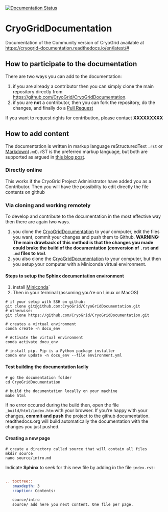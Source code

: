 [![Documentation Status](https://readthedocs.org/projects/cryogrid-documentation/badge/?version=latest)](https://cryogrid-documentation.readthedocs.io/en/latest/?badge=latest)

# CryoGridDocumentation
Documentation of the Community version of CryoGrid available at https://cryogrid-documentation.readthedocs.io/en/latest/#


## How to participate to the documentation

There are two ways you can add to the documentation:
1. if you are already a contributor then you can simply clone the main repository directly from https://github.com/CryoGrid/CryoGridDocumentation. 
2. if you are **not** a contributor, then you can fork the repository, do the changes, and finally do a [Pull Request](https://www.thinkful.com/learn/github-pull-request-tutorial/) 

If you want to request rights for contribution, please contact **XXXXXXXXX**

## How to add content

The documentation is written in markup language reStructuredText `.rst` or [Markdown](https://www.markdownguide.org/basic-syntax/)(`.md`). rST is the preferred markup language, but both are supported as argued in [this blog post](https://www.ericholscher.com/blog/2016/mar/15/dont-use-markdown-for-technical-docs/).

### Directly online
This works if the CryoGrid Project Administrator have added you as a Contributor. Then you will have the possibility to edit directly the file contents on github

### Via cloning and working remotely

To develop and contribute to the documentation in the most effective way then there are again two ways. 
1. you clone the [CryoGridDocumentation](https://github.com/CryoGrid/CryoGridDocumentation) to your computer, edit the files you want, commit your changes and push them to Github. **WARNING: The main drawback of this method is that the changes you made could brake the build of the documentation (conversion of `.rst` and `.md` files to `html`**
2. you also clone the [CryoGridDocumentation](https://github.com/CryoGrid/CryoGridDocumentation) to your computer, but then you setup your computer with a Miniconda virtual environment.

#### Steps to setup the Sphinx documentation environment
1. install [Miniconda](https://docs.conda.io/en/latest/miniconda.html)`
2. Then in your terminal (assuming you're on Linux or MacOS)
```shell
# if your setup with SSH on github:
git clone git@github.com:CryoGrid/CryoGridDocumentation.git
# otherwise:
git clone https://github.com/CryoGrid/CryoGridDocumentation.git

# creates a virtual environment
conda create -n docu_env

# Activate the virtual environment
conda activate docu_env

# install pip. Pip is a Python package installer
conda env update -n docu_env --file environment.yml
```

#### Test building the documentation laclly
```
# go the documentation folder
cd CryoGridDocumentation

# build the documentation locally on your machine
make html
```
If no error occured during the build then, open the file `_build/html/index.htm` with your browser. If you're happy with your changes, **commit and push** the project to the github documentation. readthedocs.org will build automatically the documentation with the changes you just pushed.

#### Creating a new page

```shell
# create a directory called source that will contain all files
mkdir source
nano source/intro.md
```
Indicate **Sphinx** to seek for this new file by adding in the file `index.rst`:
```rst

.. toctree::
   :maxdepth: 3
   :caption: Contents:

   source/intro
   source/ add here you next content. One file per page. 
```



